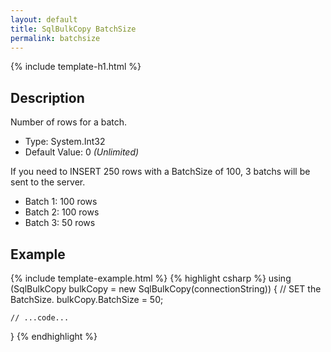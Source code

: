 ```yaml
---
layout: default
title: SqlBulkCopy BatchSize
permalink: batchsize
---
```


{% include template-h1.html %}

## Description
Number of rows for a batch.

- Type: System.Int32
- Default Value: 0 _(Unlimited)_

If you need to INSERT 250 rows with a BatchSize of 100, 3 batchs will be sent to the server.

- Batch 1: 100 rows
- Batch 2: 100 rows
- Batch 3: 50 rows

## Example
{% include template-example.html %} 
{% highlight csharp %}
using (SqlBulkCopy bulkCopy = new SqlBulkCopy(connectionString))
{
	// SET the BatchSize.
	bulkCopy.BatchSize = 50;
	
	// ...code...
}
{% endhighlight %}

